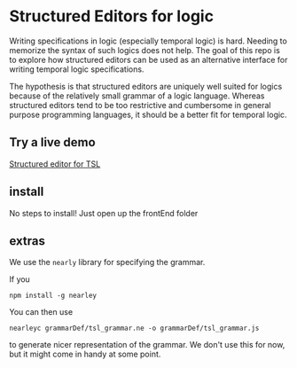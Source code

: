 # Structured Editors for logic

Writing specifications in logic (especially temporal logic) is hard.
Needing to memorize the syntax of such logics does not help.
The goal of this repo is to explore how structured editors can be used as an alternative interface for writing temporal logic specifications.

The hypothesis is that structured editors are uniquely well suited for logics because of the relatively small grammar of a logic language.
Whereas structured editors tend to be too restrictive and cumbersome in general purpose programming languages, it should be a better fit for temporal logic.

## Try a live demo

<p><a href="frontEnd/tsl-api.html">Structured editor for TSL</a></p>

## install

No steps to install! Just open up the frontEnd folder

## extras

We use the `nearly` library for specifying the grammar.

If you

    npm install -g nearley

You can then use

    nearleyc grammarDef/tsl_grammar.ne -o grammarDef/tsl_grammar.js


to generate nicer representation of the grammar. We don't use this for now, but it might come in handy at some point.
